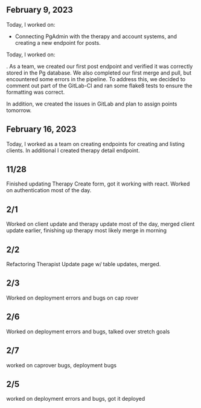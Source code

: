 ## February 9, 2023

Today, I worked on:

* Connecting PgAdmin with the therapy and account systems, and creating a new endpoint for posts.

Today, I worked on:

.
As a team, we created our first post endpoint and verified it was correctly stored in the Pg database. We also completed our first merge and pull, but encountered some errors in the pipeline. To address this, we decided to comment out part of the GitLab-CI and ran some flake8 tests to ensure the formatting was correct.

In addition, we created the issues in GitLab and plan to assign points tomorrow.

## February 16, 2023

Today, I worked as a team on creating endpoints for creating and listing clients. In additional I created therapy detail endpoint.

## 11/28

Finished updating Therapy Create form, got it working with react. Worked on authentication most of the day.

## 2/1

Worked on client update and therapy update most of the day, merged client update earlier, finishing up therapy most likely merge in morning

## 2/2

Refactoring Therapist Update page w/ table updates, merged.

## 2/3

Worked on deployment errors and bugs on cap rover

## 2/6

Worked on deployment errors and bugs, talked over stretch goals

## 2/7

worked on caprover bugs, deployment bugs

## 2/5
worked on deployment errors and bugs, got it deployed
